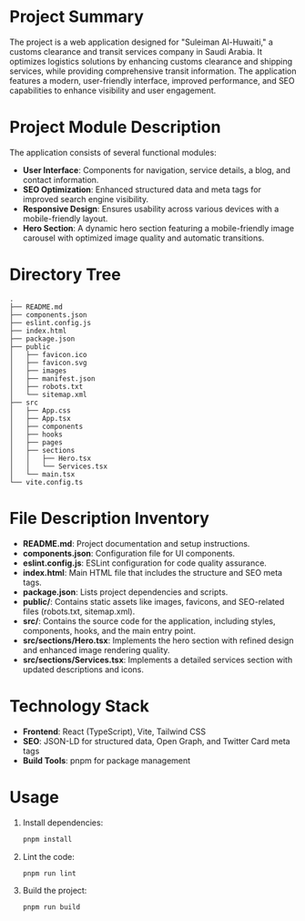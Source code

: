# Project Summary
The project is a web application designed for "Suleiman Al-Huwaiti," a customs clearance and transit services company in Saudi Arabia. It optimizes logistics solutions by enhancing customs clearance and shipping services, while providing comprehensive transit information. The application features a modern, user-friendly interface, improved performance, and SEO capabilities to enhance visibility and user engagement.

# Project Module Description
The application consists of several functional modules:
- **User Interface**: Components for navigation, service details, a blog, and contact information.
- **SEO Optimization**: Enhanced structured data and meta tags for improved search engine visibility.
- **Responsive Design**: Ensures usability across various devices with a mobile-friendly layout.
- **Hero Section**: A dynamic hero section featuring a mobile-friendly image carousel with optimized image quality and automatic transitions.

# Directory Tree
```
.
├── README.md
├── components.json
├── eslint.config.js
├── index.html
├── package.json
├── public
│   ├── favicon.ico
│   ├── favicon.svg
│   ├── images
│   ├── manifest.json
│   ├── robots.txt
│   └── sitemap.xml
├── src
│   ├── App.css
│   ├── App.tsx
│   ├── components
│   ├── hooks
│   ├── pages
│   ├── sections
│   │   ├── Hero.tsx
│   │   └── Services.tsx
│   └── main.tsx
└── vite.config.ts
```

# File Description Inventory
- **README.md**: Project documentation and setup instructions.
- **components.json**: Configuration file for UI components.
- **eslint.config.js**: ESLint configuration for code quality assurance.
- **index.html**: Main HTML file that includes the structure and SEO meta tags.
- **package.json**: Lists project dependencies and scripts.
- **public/**: Contains static assets like images, favicons, and SEO-related files (robots.txt, sitemap.xml).
- **src/**: Contains the source code for the application, including styles, components, hooks, and the main entry point.
- **src/sections/Hero.tsx**: Implements the hero section with refined design and enhanced image rendering quality.
- **src/sections/Services.tsx**: Implements a detailed services section with updated descriptions and icons.

# Technology Stack
- **Frontend**: React (TypeScript), Vite, Tailwind CSS
- **SEO**: JSON-LD for structured data, Open Graph, and Twitter Card meta tags
- **Build Tools**: pnpm for package management

# Usage
1. Install dependencies:
   ```bash
   pnpm install
   ```
2. Lint the code:
   ```bash
   pnpm run lint
   ```
3. Build the project:
   ```bash
   pnpm run build
   ```
